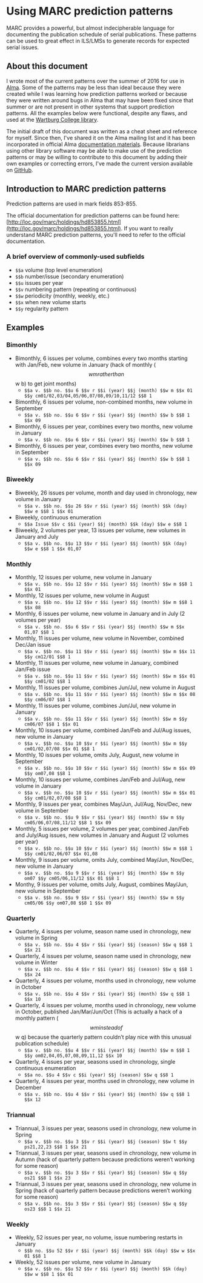 # Using MARC prediction patterns

MARC provides a powerful, but almost indecipherable language for documenting 
the publication schedule of serial publications. These patterns can be used
to great effect in ILS/LMSs to generate records for expected serial issues.

## About this document

I wrote most of the current patterns over the summer of 2016 for use in 
[Alma](http://www.exlibrisgroup.com/products/alma-library-services-platform/). 
Some of the patterns may be less than ideal because they were created while 
I was learning how prediction patterns worked or because they were written 
around bugs in Alma that may have been fixed since that summer or are not present
in other systems that support prediction patterns. All the examples
below were functional, despite any flaws, and used at the
[Wartburg College library](http://www.wartburg.edu/library).

The initial draft of this document was written as a cheat sheet and reference for 
myself. Since then, I've shared it on the Alma mailing list and it has been incorporated
in official Alma [documentation materials](https://knowledge.exlibrisgroup.com/Alma/Training/Extended_Training/Presentations_and_Documents_-_Serials).
Because librarians using other library software may be able to make use of the
prediction patterns or may be willing to contribute to this document by adding
their own examples or correcting errors, I've made the current version available
on [GitHub](https://github.com/wtee/Using-MARC-prediction-patterns).

## Introduction to MARC prediction patterns

Prediction patterns are used in mark fields 853-855.

The official documentation for prediction patterns can be found here: 
[http://loc.gov/marc/holdings/hd853855.html](http://loc.gov/marc/holdings/hd853855.html).
If you want to really understand MARC prediction patterns, you'll need to refer to the official 
documentation.

### A brief overview of commonly-used subfields

* `$$a` volume (top level enumeration)
* `$$b` number/issue (secondary enumeration)
* `$$u` issues per year
* `$$v` numbering pattern (repeating or continuous)
* `$$w` periodicity (monthly, weekly, etc.)
* `$$x` when new volume starts
* `$$y` regularity pattern

## Examples

### Bimonthly

* Bimonthly, 6 issues per volume, combines every two months starting with Jan/Feb, new volume in January (hack of monthly ($$w m rather than $$w b) to get joint months)
  * `$$a v. $$b no. $$u 6 $$v r $$i (year) $$j (month) $$w m $$x 01 $$y cm01/02,03/04,05/06,07/08,09/10,11/12 $$8 1`
* Bimonthly, 6 issues per volume, non-combined months, new volume in September
  * `$$a v. $$b no. $$u 6 $$v r $$i (year) $$j (month) $$w b $$8 1 $$x 09`
* Bimonthly, 6 issues per year, combines every two months, new volume in January
  * `$$a v. $$b no. $$u 6 $$v r $$i (year) $$j (month) $$w b $$8 1`
* Bimonthly, 6 issues per year, combines every two months, new volume in September
  * `$$a v. $$b no. $$u 6 $$v r $$i (year) $$j (month) $$w b $$8 1 $$x 09`

### Biweekly

* Biweekly, 26 issues per volume, month and day used in chronology, new volume in January
  * `$$a v. $$b no. $$u 26 $$v r $$i (year) $$j (month) $$k (day) $$w e $$8 1 $$x 01`
* Biweekly, continuous enumeration
  * `$$a Issue $$v c $$i (year) $$j (month) $$k (day) $$w e $$8 1`
* Biweekly, 2 volumes per year, 13 issues per volume, new volumes in January and July
  * `$$a v. $$b no. $$u 13 $$v r $$i (year) $$j (month) $$k (day) $$w e $$8 1 $$x 01,07`

### Monthly

* Monthly, 12 issues per volume, new volume in January
  * `$$a v. $$b no. $$u 12 $$v r $$i (year) $$j (month) $$w m $$8 1 $$x 01`
* Monthly, 12 issues per volume, new volume in August
  * `$$a v. $$b no. $$u 12 $$v r $$i (year) $$j (month) $$w m $$8 1 $$x 08`
* Monthly, 6 issues per volume, new volume in January and in July (2 volumes per year)
  * `$$a v. $$b no. $$u 6 $$v r $$i (year) $$j (month) $$w m $$x 01,07 $$8 1`
* Monthly, 11 issues per volume, new volume in November, combined Dec/Jan issue
  * `$$a v. $$b no. $$u 11 $$v r $$i (year) $$j (month) $$w m $$x 11 $$y cm12/01 $$8 1`
* Monthly, 11 issues per volume, new volume in January, combined Jan/Feb issue
  * `$$a v. $$b no. $$u 11 $$v r $$i (year) $$j (month) $$w m $$x 01 $$y cm01/02 $$8 1`
* Monthly, 11 issues per volume, combines Jun/Jul, new volume in August
  * `$$a v. $$b no. $$u 11 $$v r $$i (year) $$j (month) $$w m $$x 08 $$y cm06/07 $$8 1`
* Monthly, 11 issues per volume, combines Jun/Jul, new volume in January
  * `$$a v. $$b no. $$u 11 $$v r $$i (year) $$j (month) $$w m $$y cm06/07 $$8 1 $$x 01`
* Monthly, 10 issues per volume, combined Jan/Feb and Jul/Aug issues, new volume in January
  * `$$a v. $$b no. $$u 10 $$v r $$i (year) $$j (month) $$w m $$y cm01/02,07/08 $$x 01 $$8 1`
* Monthly, 10 issues per volume, omits July, August, new volume in September
  * `$$a v. $$b no. $$u 10 $$v r $$i (year) $$j (month) $$w m $$x 09 $$y om07,08 $$8 1`
* Monthly, 10 issues per volume, combines Jan/Feb and Jul/Aug, new volume in January
  * `$$a v. $$b no. $$u 10 $$v r $$i (year) $$j (month) $$w m $$x 01 $$y cm01/02,07/08 $$8 1`
* Monthly, 9 issues per year, combines May/Jun, Jul/Aug, Nov/Dec, new volume in September
  * `$$a v. $$b no. $$u 9 $$v r $$i (year) $$j (month) $$w m $$y  cm05/06,07/08,11/12 $$8 1 $$x 09`
* Monthly, 5 issues per volume, 2 volumes per year, combined Jan/Feb and July/Aug issues, new volumes in January and August (2 volumes per year)
  * `$$a v. $$b no. $$u 10 $$v r $$i (year) $$j (month) $$w m $$8 1 $$y cm01/02,06/07 $$x 01,08`
* Monthly, 9 issues per volume, omits July, combined May/Jun, Nov/Dec, new volume in January
  * `$$a v. $$b no. $$u 9 $$v r $$i (year) $$j (month) $$w m $$y om07 $$y cm05/06,11/12 $$x 01 $$8 1`
* Monthy, 9 issues per volume, omits July, August, combines May/Jun, new volume in September
  * `$$a v. $$b no. $$u 9 $$v r $$i (year) $$j (month) $$w m $$y cm05/06 $$y om07,08 $$8 1 $$x 09`

### Quarterly

* Quarterly, 4 issues per volume, season name used in chronology, new volume in Spring
  * `$$a v. $$b no. $$u 4 $$v r $$i (year) $$j (season) $$w q $$8 1 $$x 21`
* Quarterly, 4 issues per volume, season name used in chronology, new volume in Winter
  * `$$a v. $$b no. $$u 4 $$v r $$i (year) $$j (season) $$w q $$8 1 $$x 24`
* Quarterly, 4 issues per volume, months used in chronology, new volume in October
  * `$$a v. $$b no. $$u 4 $$v r $$i (year) $$j (month) $$w q $$8 1 $$x 10`
* Quarterly, 4 issues per volume, months used in chronology, new volume in October, published Jan/Mar/Jun/Oct (This is actually a hack of a monthly pattern ($$w m instead of $$w q) because the quarterly pattern couldn’t play nice with this unusual publication schedule)
  * `$$a v. $$b no. $$u 4 $$v r $$i (year) $$j (month) $$w m $$8 1 $$y om02,04,05,07,08,09,11,12 $$x 10`
* Quarterly, 4 issues per year, seasons used in chronology, single continuous enumeration
  * `$$a no. $$u 4 $$v c $$i (year) $$j (season) $$w q $$8 1`
* Quarterly, 4 issues per year, months used in chronology, new volume in December
  * `$$a v. $$b no. $$u 4 $$v r $$i (year) $$j (month) $$w q $$8 1 $$x 12`

### Triannual

* Triannual, 3 issues per year, seasons used in chronology, new volume in Spring
  * `$$a v. $$b no. $$u 3 $$v r $$i (year) $$j (season) $$w t $$y ps21,22,23 $$8 1 $$x 21`
* Triannual, 3 issues per year, seasons used in chronology, new volume in Autumn (hack of quarterly pattern because predictions weren’t working for some reason)
  * `$$a v. $$b no. $$u 3 $$v r $$i (year) $$j (season) $$w q $$y os21 $$8 1 $$x 23`
* Triannual, 3 issues per year, seasons used in chronology, new volume in Spring (hack of quarterly pattern because predictions weren’t working for some reason)
  * `$$a v. $$b no. $$u 3 $$v r $$i (year) $$j (season) $$w q $$y os23 $$8 1 $$x 21`

### Weekly

* Weekly, 52 issues per year, no volume, issue numbering restarts in January
  * `$$b no. $$u 52 $$v r $$i (year) $$j (month) $$k (day) $$w w $$x 01 $$8 1`
* Weekly, 52 issues per volume, new volume in January
  * `$$a v. $$b no. $$u 52 $$v r $$i (year) $$j (month) $$k (day) $$w w $$8 1 $$x 01`

